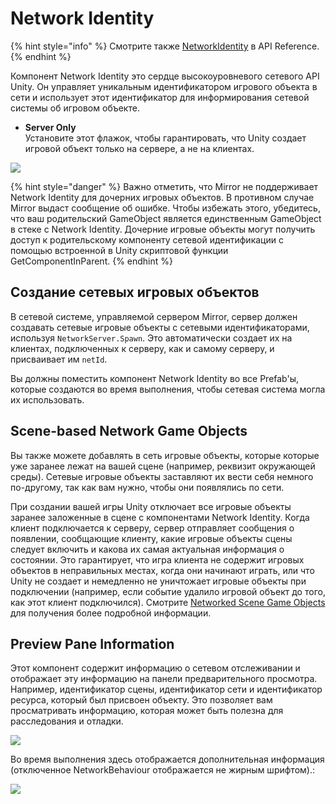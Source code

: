 # Network Identity

{% hint style="info" %}
Смотрите также [NetworkIdentity](https://storage.googleapis.com/mirror-api-docs/html/d3/d88/class\_mirror\_1\_1\_network\_identity.html) в API Reference.
{% endhint %}

Компонент Network Identity это сердце высокоуровневого сетевого API Unity. Он управляет уникальным идентификатором игрового объекта в сети и использует этот идентификатор для информирования сетевой системы об игровом объекте.

* **Server Only**\
  Установите этот флажок, чтобы гарантировать, что Unity создает игровой объект только на сервере, а не на клиентах.

![](<../../.gitbook/assets/image (20).png>)

{% hint style="danger" %}
Важно отметить, что Mirror не поддерживает Network Identity для дочерних игровых объектов. В противном случае Mirror выдаст сообщение об ошибке. Чтобы избежать этого, убедитесь, что ваш родительский GameObject является единственным GameObject в стеке с Network Identity. Дочерние игровые объекты могут получить доступ к родительскому компоненту сетевой идентификации с помощью встроенной в Unity скриптовой функции GetComponentInParent.
{% endhint %}

## Создание сетевых игровых объектов <a href="#instantiated-network-game-objects" id="instantiated-network-game-objects"></a>

В сетевой системе, управляемой сервером Mirror, сервер должен создавать сетевые игровые объекты с сетевыми идентификаторами, используя `NetworkServer.Spawn`. Это автоматически создает их на клиентах, подключенных к серверу, как и самому серверу, и присваивает им `netId`.

Вы должны поместить компонент Network Identity во все Prefab'ы, которые создаются во время выполнения, чтобы сетевая система могла их использовать.

## Scene-based Network Game Objects <a href="#scene-based-network-game-objects" id="scene-based-network-game-objects"></a>

Вы также можете добавлять в сеть игровые объекты, которые которые уже заранее лежат на вашей сцене (например, реквизит окружающей среды). Сетевые игровые объекты заставляют их вести себя немного по-другому, так как вам нужно, чтобы они появлялись по сети.

При создании вашей игры Unity отключает все игровые объекты заранее заложенные в сцене с компонентами Network Identity. Когда клиент подключается к серверу, сервер отправляет сообщения о появлении, сообщающие клиенту, какие игровые объекты сцены следует включить и какова их самая актуальная информация о состоянии. Это гарантирует, что игра клиента не содержит игровых объектов в неправильных местах, когда они начинают играть, или что Unity не создает и немедленно не уничтожает игровые объекты при подключении (например, если событие удалило игровой объект до того, как этот клиент подключился). Смотрите [Networked Scene Game Objects](../guides/gameobjects/scene-gameobjects.md) для получения более подробной информации.

## Preview Pane Information <a href="#preview-pane-information" id="preview-pane-information"></a>

Этот компонент содержит информацию о сетевом отслеживании и отображает эту информацию на панели предварительного просмотра. Например, идентификатор сцены, идентификатор сети и идентификатор ресурса, который был присвоен объекту. Это позволяет вам просматривать информацию, которая может быть полезна для расследования и отладки.

![](<../../.gitbook/assets/image (87).png>)

Во время выполнения здесь отображается дополнительная информация (отключенное NetworkBehaviour отображается не жирным шрифтом).:

![](<../../.gitbook/assets/image (82).png>)
